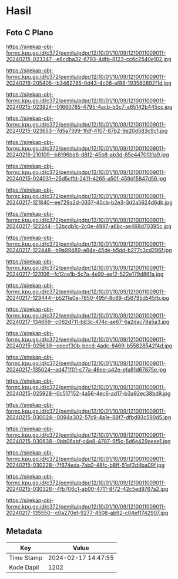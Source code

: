 # Hasil

## Foto C Plano

https://sirekap-obj-formc.kpu.go.id/c372/pemilu/pdpr/12/10/01/10/09/1210011009011-20240215-023347--e6cdba32-6793-4dfb-8123-cc6c2540e102.jpg

https://sirekap-obj-formc.kpu.go.id/c372/pemilu/pdpr/12/10/01/10/09/1210011009011-20240216-205405--b3462785-0d43-4c08-af88-193580892f1d.jpg

https://sirekap-obj-formc.kpu.go.id/c372/pemilu/pdpr/12/10/01/10/09/1210011009011-20240215-023824--01660785-4795-4acb-b3c7-a65142b445cc.jpg

https://sirekap-obj-formc.kpu.go.id/c372/pemilu/pdpr/12/10/01/10/09/1210011009011-20240215-023653--7d5a7399-1fdf-4107-87b2-9e20d583c9c1.jpg

https://sirekap-obj-formc.kpu.go.id/c372/pemilu/pdpr/12/10/01/10/09/1210011009011-20240216-210109--b8196bd6-d8f2-45b8-ab3d-85e4470131a9.jpg

https://sirekap-obj-formc.kpu.go.id/c372/pemilu/pdpr/12/10/01/10/09/1210011009011-20240215-024031--25d5cffd-2411-4265-a50f-459d15847d56.jpg

https://sirekap-obj-formc.kpu.go.id/c372/pemilu/pdpr/12/10/01/10/09/1210011009011-20240217-121840--ee729a2d-0337-40cb-b2e3-3d2a5624d6db.jpg

https://sirekap-obj-formc.kpu.go.id/c372/pemilu/pdpr/12/10/01/10/09/1210011009011-20240217-122244--52bcdb1c-2c0e-4997-a6bc-ae468d70395c.jpg

https://sirekap-obj-formc.kpu.go.id/c372/pemilu/pdpr/12/10/01/10/09/1210011009011-20240217-122448--b9a99489-a84e-45de-b5dd-b277c3cd296f.jpg

https://sirekap-obj-formc.kpu.go.id/c372/pemilu/pdpr/12/10/01/10/09/1210011009011-20240217-123106--fc12ce1b-5c7a-4e99-aef2-522e179d861a.jpg

https://sirekap-obj-formc.kpu.go.id/c372/pemilu/pdpr/12/10/01/10/09/1210011009011-20240217-123444--b5211e0e-7850-495f-8c89-d56795d545fb.jpg

https://sirekap-obj-formc.kpu.go.id/c372/pemilu/pdpr/12/10/01/10/09/1210011009011-20240217-134659--c062d711-b83c-474c-ae67-6a2dac78a5a3.jpg

https://sirekap-obj-formc.kpu.go.id/c372/pemilu/pdpr/12/10/01/10/09/1210011009011-20240215-025639--ceeef30b-becd-4adc-8469-b55828542f4d.jpg

https://sirekap-obj-formc.kpu.go.id/c372/pemilu/pdpr/12/10/01/10/09/1210011009011-20240217-135024--ad471f01-c77a-48ee-a42e-efa81d67875e.jpg

https://sirekap-obj-formc.kpu.go.id/c372/pemilu/pdpr/12/10/01/10/09/1210011009011-20240215-025928--0c517152-4a56-4ec6-ad17-b3a92ec38bd9.jpg

https://sirekap-obj-formc.kpu.go.id/c372/pemilu/pdpr/12/10/01/10/09/1210011009011-20240215-030024--0094a302-57c9-4a1e-88f7-dfbd93c590d5.jpg

https://sirekap-obj-formc.kpu.go.id/c372/pemilu/pdpr/12/10/01/10/09/1210011009011-20240215-030638--0bb06abf-c4e8-4787-9f5c-5d6e429eeae1.jpg

https://sirekap-obj-formc.kpu.go.id/c372/pemilu/pdpr/12/10/01/10/09/1210011009011-20240215-030228--7f674eda-7ab0-48fc-b8ff-51ef2d4ba09f.jpg

https://sirekap-obj-formc.kpu.go.id/c372/pemilu/pdpr/12/10/01/10/09/1210011009011-20240215-030326--4fb706c1-ab00-4711-8f72-42c5ed9767a2.jpg

https://sirekap-obj-formc.kpu.go.id/c372/pemilu/pdpr/12/10/01/10/09/1210011009011-20240217-135550--c0a270ef-9277-4508-ab92-c04ef1742907.jpg


## Metadata

| Key        | Value               |
| ---------- | ------------------- |
| Time Stamp | 2024-02-17 14:47:55 |
| Kode Dapil | 1202                |



